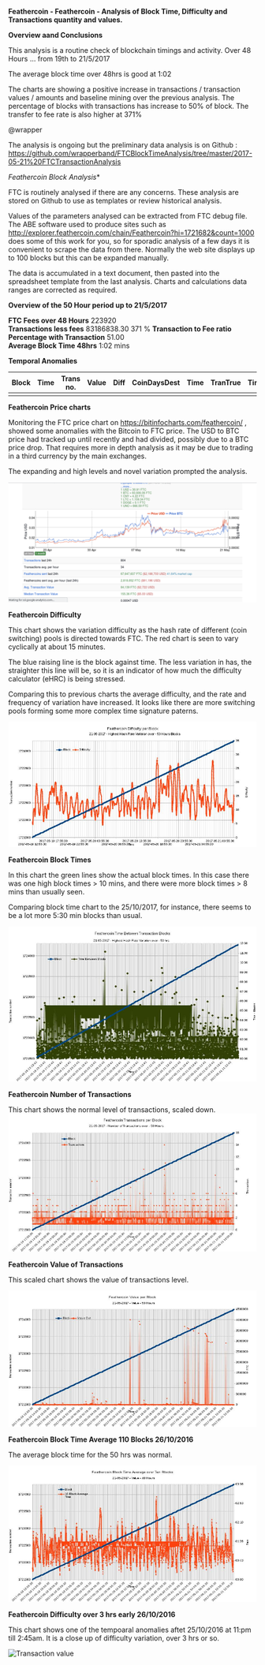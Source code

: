 **Feathercoin - Feathercoin - Analysis of Block Time, Difficulty and Transactions quantity and values.**  

**Overview aand Conclusions**

This analysis is a routine check of blockchain timings and activity. Over  48 Hours … from 19th to 21/5/2017

The average block time over 48hrs is good at 1:02

The charts are showing a positive increase in transactions / transaction values / amounts and baseline mining over the previous analysis.
The percentage of blocks with transactions has increase  to 50% of block. The transfer to fee rate is also higher at 371%


@wrapper 

The analysis is ongoing but the preliminary data analysis is on Github : 
https://github.com/wrapperband/FTCBlockTimeAnalysis/tree/master/2017-05-21%20FTCTransactionAnalysis  

*Feathercoin Block Analysis**

FTC is routinely analysed if there are any concerns. These analysis are stored on Github to use as templates or review historical analysis.

Values of the parameters analysed can be extracted from FTC debug file. The ABE software used to produce sites such as http://explorer.feathercoin.com/chain/Feathercoin?hi=1721682&count=1000 does some of this work for you, so for sporadic analysis of a few days it is convenient to scrape the data from there.
Normally the web site displays up to 100 blocks but this can be expanded manually.

The data is accumulated in a text document, then pasted into the spreadsheet template from the last analysis. Charts and calculations data ranges are corrected as required.



**Overview of the 50 Hour period up to 21/5/2017**

**FTC Fees over 48 Hours**  	223920	
**Transactions less fees**		83186838.30	
371 %	**Transaction to Fee ratio**	
**Percentage with Transaction**	51.00	
**Average Block Time 48hrs**    1:02 mins


**Temporal Anomalies** 

 
| Block       |     Time             |       Trans no.  |    Value           |          Diff      | CoinDaysDest  |  Time  |   TranTrue  |  TimeAnomaly |           
| ---------------- |  ----------------------------------------- |  ----------  |  -------------- |  ----------------- | ---------------------- |  ------------ |  --------- | ---------------- |
|   |    |    |    |   |   |   |   |


**Feathercoin Price charts**

Monitoring the FTC price chart on https://bitinfocharts.com/feathercoin/ , showed some anomalies with the Bitcoin to FTC price. The USD to BTC price had tracked up until recently and had divided, possibly due to a BTC price drop. That requires more in depth analysis as it may be due to trading in a third currency by the main exchanges. 

The expanding and high levels and novel variation prompted the analysis.

![Transaction Peak](https://github.com/wrapperband/FTCBlockTimeAnalysis/blob/master/2017-05-21%20FTCTransactionAnalysis/FTCPrice_162139.png?raw=true)

 

**Feathercoin Difficulty**   

This chart shows the variation difficulty as the hash rate of different (coin switching)  pools is directed towards FTC. The red chart is seen to vary cyclically  at about 15 minutes.

The blue raising line is the block against time. The less variation in has, the straighter this line will be, so it is an indicator of how much the difficulty calculator (eHRC) is being stressed.

Comparing this to previous charts the average difficulty, and the rate and frequency of variation have increased. It looks like there are more switching pools forming some more complex time signature paterns. 


![Transaction Peak](https://github.com/wrapperband/FTCBlockTimeAnalysis/blob/master/2017-05-21%20FTCTransactionAnalysis/2017-05-21-FTCDifficulty2Day.MediumTerm.jpg?raw=true)  
  
**Feathercoin Block Times**  

In this chart the green lines show the actual block times. In this case there was one high block times > 10 mins, and there were more block times > 8 mins than usually seen.

Comparing block time chart to the 25/10/2017, for instance, there seems to be a lot more 5:30 min blocks than usual. 

![Block Times ](https://github.com/wrapperband/FTCBlockTimeAnalysis/blob/master/2017-05-21%20FTCTransactionAnalysis/2017-05-21-FTCBlockTimes2Day.MediumTerm.jpg?raw=true)    


**Feathercoin Number of Transactions**   

This chart shows the normal level of transactions, scaled down.
![Frequency of Transactions](https://github.com/wrapperband/FTCBlockTimeAnalysis/blob/master/2017-05-21%20FTCTransactionAnalysis/2017-05-21-FTCTransactions2Day.MediumTerm.jpg?raw=true)  
 

**Feathercoin Value of Transactions**   

This scaled chart shows the value of transactions level. 

![Transaction value](https://github.com/wrapperband/FTCBlockTimeAnalysis/blob/master/2017-05-21%20FTCTransactionAnalysis/2017-05-21-FTCValue2Day.MediumTerm.jpg?raw=true)



**Feathercoin Block Time Average 110 Blocks 26/10/2016**   

The average block time for the 50 hrs was normal.

![Transaction value](https://github.com/wrapperband/FTCBlockTimeAnalysis/blob/master/2017-05-21%20FTCTransactionAnalysis/2017-05-21-FTCBlockTimes2Day.10BlockAverage.jpg?raw=true)


**Feathercoin Difficulty over 3 hrs early 26/10/2016**   

This chart shows one of the tempoaral anomalies aftet 25/10/2016 at 11:pm till 2:45am. It is a close up of difficulty variation, over 3 hrs or so. 

![Transaction value]( )
